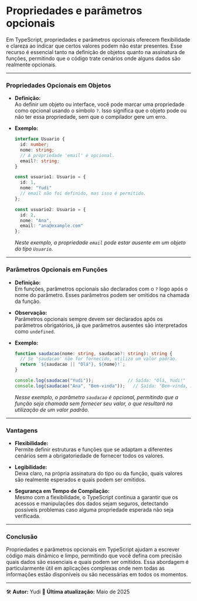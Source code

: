 # Propriedades e parâmetros opcionais

Em TypeScript, propriedades e parâmetros opcionais oferecem flexibilidade e clareza ao indicar que certos valores podem não estar presentes. Esse recurso é essencial tanto na definição de objetos quanto na assinatura de funções, permitindo que o código trate cenários onde alguns dados são realmente opcionais.

---

### **Propriedades Opcionais em Objetos**

- **Definição:**  
  Ao definir um objeto ou interface, você pode marcar uma propriedade como opcional usando o símbolo `?`. Isso significa que o objeto pode ou não ter essa propriedade, sem que o compilador gere um erro.

- **Exemplo:**

  ```typescript
  interface Usuario {
    id: number;
    nome: string;
    // A propriedade 'email' é opcional.
    email?: string;
  }

  const usuario1: Usuario = {
    id: 1,
    nome: "Yudi"
    // email não foi definido, mas isso é permitido.
  };

  const usuario2: Usuario = {
    id: 2,
    nome: "Ana",
    email: "ana@example.com"
  };
  ```

  *Neste exemplo, a propriedade `email` pode estar ausente em um objeto do tipo `Usuario`.*

---

### **Parâmetros Opcionais em Funções**

- **Definição:**  
  Em funções, parâmetros opcionais são declarados com o `?` logo após o nome do parâmetro. Esses parâmetros podem ser omitidos na chamada da função.

- **Observação:**  
  Parâmetros opcionais sempre devem ser declarados após os parâmetros obrigatórios, já que parâmetros ausentes são interpretados como `undefined`.

- **Exemplo:**

  ```typescript
  function saudacao(nome: string, saudacao?: string): string {
    // Se 'saudacao' não for fornecido, utiliza um valor padrão.
    return `${saudacao || "Olá"}, ${nome}!`;
  }

  console.log(saudacao("Yudi"));             // Saída: "Olá, Yudi!"
  console.log(saudacao("Ana", "Bem-vinda"));   // Saída: "Bem-vinda, Ana!"
  ```

  *Nesse exemplo, o parâmetro `saudacao` é opcional, permitindo que a função seja chamada sem fornecer seu valor, o que resultará na utilização de um valor padrão.*

---

### **Vantagens**

- **Flexibilidade:**  
  Permite definir estruturas e funções que se adaptam a diferentes cenários sem a obrigatoriedade de fornecer todos os valores.

- **Legibilidade:**  
  Deixa claro, na própria assinatura do tipo ou da função, quais valores são realmente esperados e quais podem ser omitidos.

- **Segurança em Tempo de Compilação:**  
  Mesmo com a flexibilidade, o TypeScript continua a garantir que os acessos e manipulações dos dados sejam seguros, detectando possíveis problemas caso alguma propriedade esperada não seja verificada.

---

### **Conclusão**

Propriedades e parâmetros opcionais em TypeScript ajudam a escrever código mais dinâmico e limpo, permitindo que você defina com precisão quais dados são essenciais e quais podem ser omitidos. Essa abordagem é particularmente útil em aplicações complexas onde nem todas as informações estão disponíveis ou são necessárias em todos os momentos.

---

🛠️ **Autor:** Yudi
📅 **Última atualização:** Maio de 2025